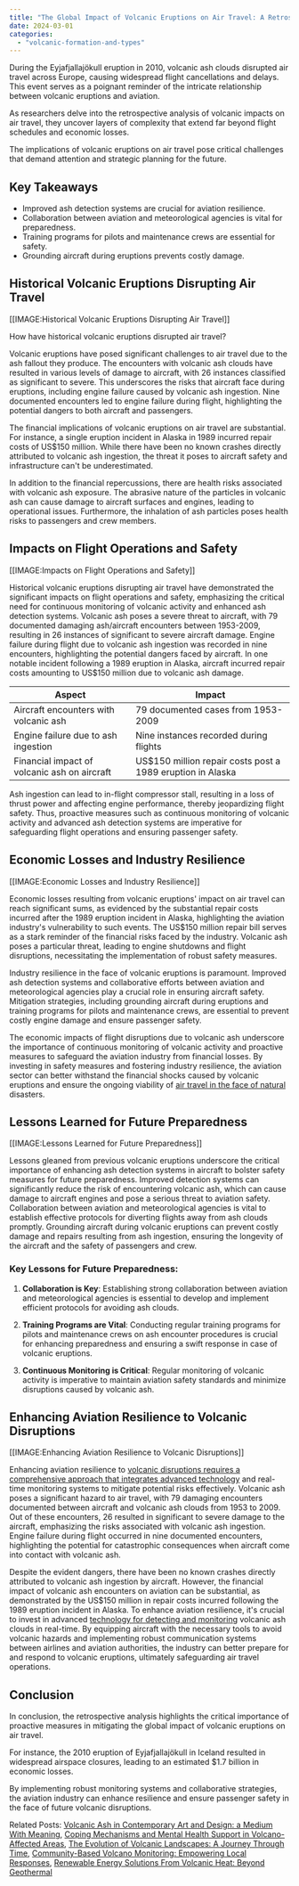 ```yaml
---
title: "The Global Impact of Volcanic Eruptions on Air Travel: A Retrospective Analysis"
date: 2024-03-01
categories: 
  - "volcanic-formation-and-types"
---
```


During the Eyjafjallajökull eruption in 2010, volcanic ash clouds disrupted air travel across Europe, causing widespread flight cancellations and delays. This event serves as a poignant reminder of the intricate relationship between volcanic eruptions and aviation.

As researchers delve into the retrospective analysis of volcanic impacts on air travel, they uncover layers of complexity that extend far beyond flight schedules and economic losses.

The implications of volcanic eruptions on air travel pose critical challenges that demand attention and strategic planning for the future.

## Key Takeaways

- Improved ash detection systems are crucial for aviation resilience.
- Collaboration between aviation and meteorological agencies is vital for preparedness.
- Training programs for pilots and maintenance crews are essential for safety.
- Grounding aircraft during eruptions prevents costly damage.

## Historical Volcanic Eruptions Disrupting Air Travel

\[\[IMAGE:Historical Volcanic Eruptions Disrupting Air Travel\]\]

How have historical volcanic eruptions disrupted air travel?

Volcanic eruptions have posed significant challenges to air travel due to the ash fallout they produce. The encounters with volcanic ash clouds have resulted in various levels of damage to aircraft, with 26 instances classified as significant to severe. This underscores the risks that aircraft face during eruptions, including engine failure caused by volcanic ash ingestion. Nine documented encounters led to engine failure during flight, highlighting the potential dangers to both aircraft and passengers.

The financial implications of volcanic eruptions on air travel are substantial. For instance, a single eruption incident in Alaska in 1989 incurred repair costs of US$150 million. While there have been no known crashes directly attributed to volcanic ash ingestion, the threat it poses to aircraft safety and infrastructure can't be underestimated.

In addition to the financial repercussions, there are health risks associated with volcanic ash exposure. The abrasive nature of the particles in volcanic ash can cause damage to aircraft surfaces and engines, leading to operational issues. Furthermore, the inhalation of ash particles poses health risks to passengers and crew members.

## Impacts on Flight Operations and Safety

\[\[IMAGE:Impacts on Flight Operations and Safety\]\]

Historical volcanic eruptions disrupting air travel have demonstrated the significant impacts on flight operations and safety, emphasizing the critical need for continuous monitoring of volcanic activity and enhanced ash detection systems. Volcanic ash poses a severe threat to aircraft, with 79 documented damaging ash/aircraft encounters between 1953-2009, resulting in 26 instances of significant to severe aircraft damage. Engine failure during flight due to volcanic ash ingestion was recorded in nine encounters, highlighting the potential dangers faced by aircraft. In one notable incident following a 1989 eruption in Alaska, aircraft incurred repair costs amounting to US$150 million due to volcanic ash damage.

| Aspect | Impact |
| --- | --- |
| Aircraft encounters with volcanic ash | 79 documented cases from 1953-2009 |
| Engine failure due to ash ingestion | Nine instances recorded during flights |
| Financial impact of volcanic ash on aircraft | US$150 million repair costs post a 1989 eruption in Alaska |

Ash ingestion can lead to in-flight compressor stall, resulting in a loss of thrust power and affecting engine performance, thereby jeopardizing flight safety. Thus, proactive measures such as continuous monitoring of volcanic activity and advanced ash detection systems are imperative for safeguarding flight operations and ensuring passenger safety.

## Economic Losses and Industry Resilience

\[\[IMAGE:Economic Losses and Industry Resilience\]\]

Economic losses resulting from volcanic eruptions' impact on air travel can reach significant sums, as evidenced by the substantial repair costs incurred after the 1989 eruption incident in Alaska, highlighting the aviation industry's vulnerability to such events. The US$150 million repair bill serves as a stark reminder of the financial risks faced by the industry. Volcanic ash poses a particular threat, leading to engine shutdowns and flight disruptions, necessitating the implementation of robust safety measures.

Industry resilience in the face of volcanic eruptions is paramount. Improved ash detection systems and collaborative efforts between aviation and meteorological agencies play a crucial role in ensuring aircraft safety. Mitigation strategies, including grounding aircraft during eruptions and training programs for pilots and maintenance crews, are essential to prevent costly engine damage and ensure passenger safety.

The economic impacts of flight disruptions due to volcanic ash underscore the importance of continuous monitoring of volcanic activity and proactive measures to safeguard the aviation industry from financial losses. By investing in safety measures and fostering industry resilience, the aviation sector can better withstand the financial shocks caused by volcanic eruptions and ensure the ongoing viability of [air travel in the face of natural](https://magmamatters.com/the-environmental-impact-of-volcanic-eruptions-2/ "The Environmental Impact of Volcanic Eruptions") disasters.

## Lessons Learned for Future Preparedness

\[\[IMAGE:Lessons Learned for Future Preparedness\]\]

Lessons gleaned from previous volcanic eruptions underscore the critical importance of enhancing ash detection systems in aircraft to bolster safety measures for future preparedness. Improved detection systems can significantly reduce the risk of encountering volcanic ash, which can cause damage to aircraft engines and pose a serious threat to aviation safety. Collaboration between aviation and meteorological agencies is vital to establish effective protocols for diverting flights away from ash clouds promptly. Grounding aircraft during volcanic eruptions can prevent costly damage and repairs resulting from ash ingestion, ensuring the longevity of the aircraft and the safety of passengers and crew.

### Key Lessons for Future Preparedness:

1. **Collaboration is Key**: Establishing strong collaboration between aviation and meteorological agencies is essential to develop and implement efficient protocols for avoiding ash clouds.
    
2. **Training Programs are Vital**: Conducting regular training programs for pilots and maintenance crews on ash encounter procedures is crucial for enhancing preparedness and ensuring a swift response in case of volcanic eruptions.
    
3. **Continuous Monitoring is Critical**: Regular monitoring of volcanic activity is imperative to maintain aviation safety standards and minimize disruptions caused by volcanic ash.
    

## Enhancing Aviation Resilience to Volcanic Disruptions

\[\[IMAGE:Enhancing Aviation Resilience to Volcanic Disruptions\]\]

Enhancing aviation resilience to [volcanic disruptions requires a comprehensive approach that integrates advanced technology](https://magmamatters.com/geothermal-energy-and-its-volcanic-origins/ "Geothermal Energy and Its Volcanic Origins") and real-time monitoring systems to mitigate potential risks effectively. Volcanic ash poses a significant hazard to air travel, with 79 damaging encounters documented between aircraft and volcanic ash clouds from 1953 to 2009. Out of these encounters, 26 resulted in significant to severe damage to the aircraft, emphasizing the risks associated with volcanic ash ingestion. Engine failure during flight occurred in nine documented encounters, highlighting the potential for catastrophic consequences when aircraft come into contact with volcanic ash.

Despite the evident dangers, there have been no known crashes directly attributed to volcanic ash ingestion by aircraft. However, the financial impact of volcanic ash encounters on aviation can be substantial, as demonstrated by the US$150 million in repair costs incurred following the 1989 eruption incident in Alaska. To enhance aviation resilience, it's crucial to invest in advanced [technology for detecting and monitoring](https://magmamatters.com/the-art-and-science-of-volcano-monitoring/ "The Art and Science of Volcano Monitoring") volcanic ash clouds in real-time. By equipping aircraft with the necessary tools to avoid volcanic hazards and implementing robust communication systems between airlines and aviation authorities, the industry can better prepare for and respond to volcanic eruptions, ultimately safeguarding air travel operations.

## Conclusion

In conclusion, the retrospective analysis highlights the critical importance of proactive measures in mitigating the global impact of volcanic eruptions on air travel.

For instance, the 2010 eruption of Eyjafjallajökull in Iceland resulted in widespread airspace closures, leading to an estimated $1.7 billion in economic losses.

By implementing robust monitoring systems and collaborative strategies, the aviation industry can enhance resilience and ensure passenger safety in the face of future volcanic disruptions.

Related Posts: [Volcanic Ash in Contemporary Art and Design: a Medium With Meaning](https://magmamatters.com/volcanic-ash-in-contemporary-art-and-design-a-medium-with-meaning-2/), [Coping Mechanisms and Mental Health Support in Volcano-Affected Areas](https://magmamatters.com/coping-mechanisms-and-mental-health-support-in-volcano-affected-areas-2/), [The Evolution of Volcanic Landscapes: A Journey Through Time](https://magmamatters.com/the-evolution-of-volcanic-landscapes-a-journey-through-time-2/), [Community-Based Volcano Monitoring: Empowering Local Responses](https://magmamatters.com/community-based-volcano-monitoring-empowering-local-responses-2/), [Renewable Energy Solutions From Volcanic Heat: Beyond Geothermal](https://magmamatters.com/renewable-energy-solutions-from-volcanic-heat-beyond-geothermal-2/)
